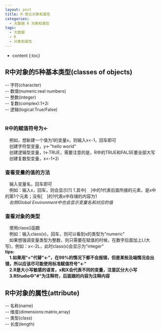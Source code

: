 ```yaml
---
layout: post
title: R-常见对象和属性
categories:
  - 大数据 R 对象和属性
tags:
  - 大数据
  - R
  - 对象和属性
---
```


* content
{:toc}

## R中对象的5种基本类型(classes of objects)
--&nbsp;字符(character)<br>
--&nbsp;数值(numeric:real numbers)<br>
--&nbsp;整数(integer)<br>
--&nbsp;复数(complex):1+2i<br>
--&nbsp;逻辑(logical:True/False)<br>
<br>
### R中的赋值符号为<-
&emsp;例如，想新建一个值为1的变量x，则输入x<-1，回车即可<br>
&emsp;创建字符型变量，y<-"hello world"<br>
&emsp;创建逻辑型变量，t<-TRUE，需要注意的是，R中的TRUE和FALSE要全部大写<br>
&emsp;创建复数型变量，x<-1+2i<br>
### 查看变量的值的方法
&emsp;输入变量名，回车即可<br>
&emsp;例如：输入x，回车，则会显示[1] 1.其中[&emsp;]中的1代表后面所接的元素，是x中的第1个元素；没有[&emsp;]的1代表x中存储的内容为1<br>
&emsp;*右侧Global Environment中也会显示变量名和对应的值*<br>
### 查看对象的类型
&emsp;使用class()函数<br>
&emsp;例如：输入class(x)，回车，则可以看到x的类型为"numeric"<br>
&emsp;如果想强调变量类型为整数，则只需要在赋值的时候，在数字后面加上L(大写)，例如：x<-2L，此时class(x)会显示为"integer"<br>
**tips:<br>
&emsp;1.如果用"="代替"<-"，在99%的情况下都不会报错，但是某些及端情况会出错，所以应该尽可能使用标准赋值符号"<-"<br>
&emsp;2.R是大小写敏感的语言，x和X会代表不同的变量，注意区分大小写<br>
&emsp;3.RStudio中"#"为注释符，后面跟的内容为注释内容**
<br>
## R中对象的属性(attribute)
--&nbsp;名称(name)<br>
--&nbsp;维度(dimensions:matrix,array)<br>
--&nbsp;类型(class)<br>
--&nbsp;长度(length)<br>